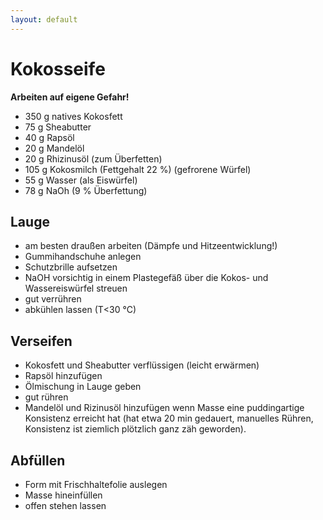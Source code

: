 ```yaml
---
layout: default
---
```


# Kokosseife

**Arbeiten auf eigene Gefahr!**

+ 350 g natives Kokosfett
+ 75 g Sheabutter
+ 40 g Rapsöl
+ 20 g Mandelöl
+ 20 g Rhizinusöl (zum Überfetten)
+ 105 g Kokosmilch (Fettgehalt 22 %) (gefrorene Würfel)
+ 55 g Wasser (als Eiswürfel)
+ 78 g NaOh (9 % Überfettung)

## Lauge

+ am besten draußen arbeiten (Dämpfe und Hitzeentwicklung!)
+ Gummihandschuhe anlegen
+ Schutzbrille aufsetzen
+ NaOH vorsichtig in einem Plastegefäß über die Kokos- und Wassereiswürfel streuen
+ gut verrühren
+ abkühlen lassen (T<30 °C)

## Verseifen

+ Kokosfett und Sheabutter verflüssigen (leicht erwärmen)
+ Rapsöl hinzufügen
+ Ölmischung in Lauge geben
+ gut rühren
+ Mandelöl und Rizinusöl hinzufügen wenn Masse eine puddingartige Konsistenz erreicht hat (hat etwa 20 min gedauert, manuelles Rühren, Konsistenz ist ziemlich plötzlich ganz zäh geworden).

## Abfüllen

+ Form mit Frischhaltefolie auslegen
+ Masse hineinfüllen
+ offen stehen lassen
